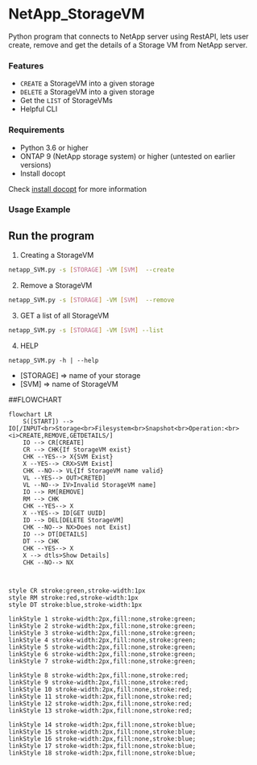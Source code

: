 # NetApp_StorageVM
Python program that connects to NetApp server using RestAPI, lets user create, remove and get the details of a Storage VM from NetApp server.


### Features
- `CREATE` a StorageVM into a given storage
- `DELETE` a StorageVM into a given storage
- Get the `LIST` of StorageVMs
- Helpful CLI

### Requirements
- Python 3.6 or higher
- ONTAP 9 (NetApp storage system) or higher (untested on earlier versions)
- Install docopt

Check [install docopt](https://pypi.org/project/docopt/) for more information


### Usage Example
## Run the program


1. Creating a StorageVM

```bash
netapp_SVM.py -s [STORAGE] -VM [SVM]  --create
```

2. Remove a StorageVM
```bash
netapp_SVM.py -s [STORAGE] -VM [SVM]  --remove
```

3. GET a list of all StorageVM
```bash
netapp_SVM.py -s [STORAGE] -VM [SVM] --list
```
    		

4. HELP
```
netapp_SVM.py -h | --help
```

- [STORAGE] => name of your storage
- [SVM] => name of StorageVM

##FLOWCHART

```mermaid
flowchart LR
    S([START]) --> IO[/INPUT<br>Storage<br>Filesystem<br>Snapshot<br>Operation:<br><i>CREATE,REMOVE,GETDETAILS/]
    IO --> CR[CREATE]
    CR --> CHK{If StorageVM exist}
    CHK --YES--> X{SVM Exist}
    X --YES--> CRX>SVM Exist]
    CHK --NO--> VL{If StorageVM name valid}
    VL --YES--> OUT>CRETED]
    VL --NO--> IV>Invalid StorageVM name]
    IO --> RM[REMOVE]
    RM --> CHK
    CHK --YES--> X
    X --YES--> ID[GET UUID]
    ID --> DEL[DELETE StorageVM]
    CHK --NO--> NX>Does not Exist]
    IO --> DT[DETAILS]
    DT --> CHK
    CHK --YES--> X
    X --> dtls>Show Details]
    CHK --NO--> NX



style CR stroke:green,stroke-width:1px
style RM stroke:red,stroke-width:1px
style DT stroke:blue,stroke-width:1px

linkStyle 1 stroke-width:2px,fill:none,stroke:green;
linkStyle 2 stroke-width:2px,fill:none,stroke:green;
linkStyle 3 stroke-width:2px,fill:none,stroke:green;
linkStyle 4 stroke-width:2px,fill:none,stroke:green;
linkStyle 5 stroke-width:2px,fill:none,stroke:green;
linkStyle 6 stroke-width:2px,fill:none,stroke:green;
linkStyle 7 stroke-width:2px,fill:none,stroke:green;

linkStyle 8 stroke-width:2px,fill:none,stroke:red;
linkStyle 9 stroke-width:2px,fill:none,stroke:red;
linkStyle 10 stroke-width:2px,fill:none,stroke:red;
linkStyle 11 stroke-width:2px,fill:none,stroke:red;
linkStyle 12 stroke-width:2px,fill:none,stroke:red;
linkStyle 13 stroke-width:2px,fill:none,stroke:red;

linkStyle 14 stroke-width:2px,fill:none,stroke:blue;
linkStyle 15 stroke-width:2px,fill:none,stroke:blue;
linkStyle 16 stroke-width:2px,fill:none,stroke:blue;
linkStyle 17 stroke-width:2px,fill:none,stroke:blue;
linkStyle 18 stroke-width:2px,fill:none,stroke:blue;











```